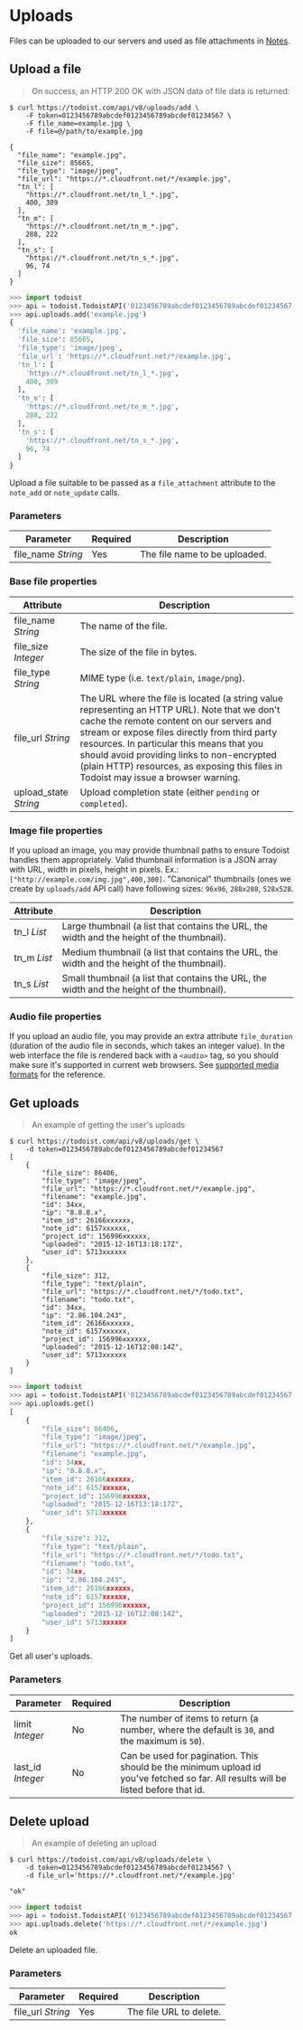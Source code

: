 # Uploads

Files can be uploaded to our servers and used as file attachments
in [Notes](#notes).

## Upload a file

> On success, an HTTP 200 OK with JSON data of file data is returned:

```shell
$ curl https://todoist.com/api/v8/uploads/add \
    -F token=0123456789abcdef0123456789abcdef01234567 \
    -F file_name=example.jpg \
    -F file=@/path/to/example.jpg

{
  "file_name": "example.jpg",
  "file_size": 85665,
  "file_type": "image/jpeg",
  "file_url": "https://*.cloudfront.net/*/example.jpg",
  "tn_l": [
    "https://*.cloudfront.net/tn_l_*.jpg",
    400, 309
  ],
  "tn_m": [
    "https://*.cloudfront.net/tn_m_*.jpg",
    288, 222
  ],
  "tn_s": [
    "https://*.cloudfront.net/tn_s_*.jpg",
    96, 74
  ]
}
```

```python
>>> import todoist
>>> api = todoist.TodoistAPI('0123456789abcdef0123456789abcdef01234567')
>>> api.uploads.add('example.jpg')
{
  'file_name': 'example.jpg',
  'file_size': 85665,
  'file_type': 'image/jpeg',
  'file_url': 'https://*.cloudfront.net/*/example.jpg',
  'tn_l': [
    'https://*.cloudfront.net/tn_l_*.jpg',
    400, 309
  ],
  'tn_m': [
    'https://*.cloudfront.net/tn_m_*.jpg',
    288, 222
  ],
  'tn_s': [
    'https://*.cloudfront.net/tn_s_*.jpg',
    96, 74
  ]
}
```

Upload a file suitable to be passed as a `file_attachment` attribute to the
`note_add` or `note_update` calls.

### Parameters

Parameter | Required | Description
--------- | -------- | -----------
file_name *String* | Yes | The file name to be uploaded.

### Base file properties

Attribute | Description
--------- | -----------
file_name *String* | The name of the file.
file_size *Integer* | The size of the file in bytes.
file_type *String* | MIME type (i.e. `text/plain`, `image/png`).
file_url *String* | The URL where the file is located (a string value representing an HTTP URL). Note that we don't cache the remote content on our servers and stream or expose files directly from third party resources. In particular this means that you should avoid providing links to non-encrypted (plain HTTP) resources, as exposing this files in Todoist may issue a browser warning.
upload_state *String* | Upload completion state (either `pending` or `completed`).

### Image file properties

If you upload an image, you may provide thumbnail paths to ensure Todoist
handles them appropriately. Valid thumbnail information is a JSON array with
URL, width in pixels, height in pixels. Ex.:
`["http://example.com/img.jpg",400,300]`. "Canonical" thumbnails (ones we create
by `uploads/add` API call) have following sizes: `96x96`, `288x288`, `528x528`.

Attribute | Description
--------- | -----------
tn_l *List* | Large thumbnail (a list that contains the URL, the width and the height of the thumbnail).
tn_m *List* | Medium thumbnail (a list that contains the URL, the width and the height of the thumbnail).
tn_s *List* | Small thumbnail (a list that contains the URL, the width and the height of the thumbnail).

### Audio file properties

If you upload an audio file, you may provide an extra attribute `file_duration`
(duration of the audio file in seconds, which takes an integer value). In the
web interface the file is rendered back with a `<audio>` tag, so you should make
sure it's supported in current web
browsers. See
[supported media formats](https://developer.mozilla.org/en-US/docs/HTML/Supported_media_formats) for
the reference.

## Get uploads

> An example of getting the user's uploads

```shell
$ curl https://todoist.com/api/v8/uploads/get \
    -d token=0123456789abcdef0123456789abcdef01234567
[
    {
        "file_size": 86406,
        "file_type": "image/jpeg",
        "file_url": "https://*.cloudfront.net/*/example.jpg",
        "filename": "example.jpg",
        "id": 34xx,
        "ip": "8.8.8.x",
        "item_id": 26166xxxxxx,
        "note_id": 6157xxxxxx,
        "project_id": 156996xxxxxx,
        "uploaded": "2015-12-16T13:18:17Z",
        "user_id": 5713xxxxxx
    },
    {
        "file_size": 312,
        "file_type": "text/plain",
        "file_url": "https://*.cloudfront.net/*/todo.txt",
        "filename": "todo.txt",
        "id": 34xx,
        "ip": "2.86.104.243",
        "item_id": 26166xxxxxx,
        "note_id": 6157xxxxxx,
        "project_id": 156996xxxxxx,
        "uploaded": "2015-12-16T12:08:14Z",
        "user_id": 5713xxxxxx
    }
]
```

```python
>>> import todoist
>>> api = todoist.TodoistAPI('0123456789abcdef0123456789abcdef01234567')
>>> api.uploads.get()
[
    {
        "file_size": 86406,
        "file_type": "image/jpeg",
        "file_url": "https://*.cloudfront.net/*/example.jpg",
        "filename": "example.jpg",
        "id": 34xx,
        "ip": "8.8.8.x",
        "item_id": 26166xxxxxx,
        "note_id": 6157xxxxxx,
        "project_id": 156996xxxxxx,
        "uploaded": "2015-12-16T13:18:17Z",
        "user_id": 5713xxxxxx
    },
    {
        "file_size": 312,
        "file_type": "text/plain",
        "file_url": "https://*.cloudfront.net/*/todo.txt",
        "filename": "todo.txt",
        "id": 34xx,
        "ip": "2.86.104.243",
        "item_id": 26166xxxxxx,
        "note_id": 6157xxxxxx,
        "project_id": 156996xxxxxx,
        "uploaded": "2015-12-16T12:08:14Z",
        "user_id": 5713xxxxxx
    }
]
```

Get all user's uploads.

### Parameters

Parameter | Required | Description
--------- | -------- | -----------
limit *Integer* | No | The number of items to return (a number, where the default is `30`, and the maximum is `50`).
last_id *Integer* | No | Can be used for pagination. This should be the minimum upload id you've fetched so far. All results will be listed before that id.

## Delete upload

> An example of deleting an upload

```shell
$ curl https://todoist.com/api/v8/uploads/delete \
    -d token=0123456789abcdef0123456789abcdef01234567 \
    -d file_url='https://*.cloudfront.net/*/example.jpg'

"ok"
```

```python
>>> import todoist
>>> api = todoist.TodoistAPI('0123456789abcdef0123456789abcdef01234567')
>>> api.uploads.delete('https://*.cloudfront.net/*/example.jpg')
ok
```

Delete an uploaded file.

### Parameters

Parameter | Required | Description
--------- | -------- | -----------
file_url *String* | Yes | The file URL to delete.
